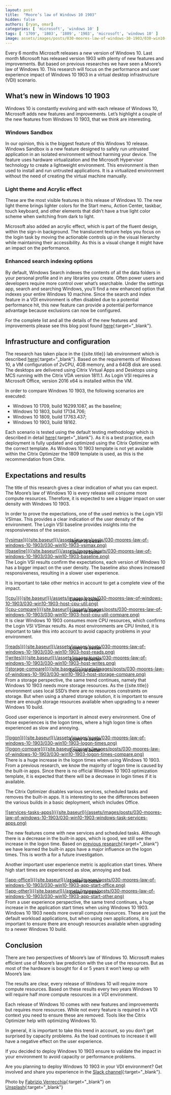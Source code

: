 ```yaml
---
layout: post
title:  "Moore’s law of Windows 10 1903"
hidden: false
authors: [ryan, omar]
categories: [ 'microsoft', 'windows 10' ]
tags: [ '1709', '1803', '1809', '1903', 'microsoft', 'windows 10' ]
image: assets/images/posts/030-moores-law-of-windows-10-1903/030-win10-1903-feature-image.png
---
```

Every 6 months Microsoft releases a new version of Windows 10. Last month Microsoft has released version 1903 with plenty of new features and improvements. But based on previous researches we have seen a Moore’s law of Windows 10. This research will focus on the performance and user experience impact of Windows 10 1903 in a virtual desktop infrastructure (VDI) scenario.

## What’s new in Windows 10 1903
Windows 10 is constantly evolving and with each release of Windows 10, Microsoft adds new features and improvements. Let’s highlight a couple of the new features from Windows 10 1903, that we think are interesting.

### Windows Sandbox
In our opinion, this is the biggest feature of this Windows 10 release. Windows Sandbox is a new feature designed to safely run untrusted application in an isolated environment without harming your device. The feature uses hardware virtualization and the Microsoft Hypervisor technology to create a lightweight environment. This environment is then used to install and run untrusted applications. It is a virtualized environment without the need of creating the virtual machine manually.

### Light theme and Acrylic effect
These are the most visible features in this release of Windows 10. The new light theme brings lighter colors for the Start menu, Action Center, taskbar, touch keyboard, and other elements that didn’t have a true light color scheme when switching from dark to light.

Microsoft also added an acrylic effect, which is part of the fluent design, within the sign-in background. The translucent texture helps you focus on the login task by moving the actionable controls up in the visual hierarchy while maintaining their accessibility. As this is a visual change it might have an impact on the performance.

### Enhanced search indexing options
By default, Windows Search indexes the contents of all the data folders in your personal profile and in any libraries you create. Often power users and developers require more control over what’s searchable. Under the settings app, search and searching Windows, you’ll find a new enhanced option that indexes your entire Windows 10 machine. Since the search and index feature in a VDI environment is often disabled due to a potential performance hit, this new feature can provide a potential performance advantage because exclusions can now be configured.

For the complete list and all the details of the new features and improvements please see this blog post found [here](https://pureinfotech.com/windows-10-1903-19h1-april-2019-update-features){:target="_blank"}.

## Infrastructure and configuration
The research has taken place in the {{site.title}} lab environment which is described [here]({{site.baseurl}}/architecture-and-hardware-setup-overview-2018){:target="_blank"}. Based on the requirements of Windows 10, a VM configuration of 2vCPU, 4GB memory, and a 64GB disk are used. The desktops are delivered using Citrix Virtual Apps and Desktops using MCS running with the Citrix VDA version 1811.1. As Login VSI requires a Microsoft Office, version 2016 x64 is installed within the VM.

In order to compare Windows 10 1903, the following scenarios are executed:

  * Windows 10 1709, build 16299.1087, as the baseline;
  * Windows 10 1803, build 17134.706;
  * Windows 10 1809, build 17763.437;
  * Windows 10 1903, build 18162.

Each scenario is tested using the default testing methodology which is described in detail [here]({{site.baseurl}}/insight-in-the-testing-methodology){:target="_blank"}. As it is a best practice, each deployment is fully updated and optimized using the Citrix Optimizer with the correct template. As Windows 10 1903 template is not yet available within the Citrix Optimizer the 1809 template is used, as this is the recommendation from Citrix.

## Expectations and results
The title of this research gives a clear indication of what you can expect. The Moore’s law of Windows 10 is every release will consume more compute resources. Therefore, it is expected to see a bigger impact on user density with Windows 10 1903.

In order to prove the expectations, one of the used metrics is the Login VSI VSImax. This provides a clear indication of the user density of the environment. The Login VSI baseline provides insights into the responsiveness of the session.

<a href="{{site.baseurl}}/assets/images/posts/030-moores-law-of-windows-10-1903/030-win10-1903-vsimax.png" data-lightbox="vsimax">
![vsimax]({{site.baseurl}}/assets/images/posts/030-moores-law-of-windows-10-1903/030-win10-1903-vsimax.png)
</a>
<p align="center" style="margin-top: -30px;" >
  <i>Higher is better</i>
</p>

<a href="{{site.baseurl}}/assets/images/posts/030-moores-law-of-windows-10-1903/030-win10-1903-baseline.png" data-lightbox="baseline">
![baseline]({{site.baseurl}}/assets/images/posts/030-moores-law-of-windows-10-1903/030-win10-1903-baseline.png)
</a>
<p align="center" style="margin-top: -30px;" >
  <i>Lower is better</i>
</p>

The Login VSI results confirm the expectations, each version of Windows 10 has a bigger impact on the user density. The baseline also shows increased responsiveness, resulting in a slower user experience.

It is important to take other metrics in account to get a complete view of the impact.

<a href="{{site.baseurl}}/assets/images/posts/030-moores-law-of-windows-10-1903/030-win10-1903-host-cpu-util.png" data-lightbox="cpu">
![cpu]({{site.baseurl}}/assets/images/posts/030-moores-law-of-windows-10-1903/030-win10-1903-host-cpu-util.png)
</a>
<p align="center" style="margin-top: -30px;" >
  <i>Lower is better</i>
</p>

<a href="{{site.baseurl}}/assets/images/posts/030-moores-law-of-windows-10-1903/030-win10-1903-host-cpu-util-compare.png" data-lightbox="cpu-compare">
![cpu-compare]({{site.baseurl}}/assets/images/posts/030-moores-law-of-windows-10-1903/030-win10-1903-host-cpu-util-compare.png)
</a>
<p align="center" style="margin-top: -30px;" >
  <i>Lower is better</i>
</p>

It is clear Windows 10 1903 consumes more CPU resources, which confirms the Login VSI VSImax results. As most environments are CPU limited, it is important to take this into account to avoid capacity problems in your environment.

<a href="{{site.baseurl}}/assets/images/posts/030-moores-law-of-windows-10-1903/030-win10-1903-host-reads.png" data-lightbox="reads">
![reads]({{site.baseurl}}/assets/images/posts/030-moores-law-of-windows-10-1903/030-win10-1903-host-reads.png)
</a>
<p align="center" style="margin-top: -30px;" >
  <i>Lower is better</i>
</p>

<a href="{{site.baseurl}}/assets/images/posts/030-moores-law-of-windows-10-1903/030-win10-1903-host-writes.png" data-lightbox="writes">
![writes]({{site.baseurl}}/assets/images/posts/030-moores-law-of-windows-10-1903/030-win10-1903-host-writes.png)
</a>
<p align="center" style="margin-top: -30px;" >
  <i>Lower is better</i>
</p>

<a href="{{site.baseurl}}/assets/images/posts/030-moores-law-of-windows-10-1903/030-win10-1903-host-storage-compare.png" data-lightbox="storage-compare">
![storage-compare]({{site.baseurl}}/assets/images/posts/030-moores-law-of-windows-10-1903/030-win10-1903-host-storage-compare.png)
</a>
<p align="center" style="margin-top: -30px;" >
  <i>Lower is better</i>
</p>

From a storage perspective, the same trend continues, namely that Windows 10 1903 needs more storage resources. As the {{site.title}} environment uses local SSD’s there are no resources constraints on storage. But when using a shared storage solution, it is important to ensure there are enough storage resources available when upgrading to a newer Windows 10 build.

Good user experience is important in almost every environment. One of those experiences is the logon times, where a high logon time is often experienced as slow and annoying.

<a href="{{site.baseurl}}/assets/images/posts/030-moores-law-of-windows-10-1903/030-win10-1903-logon-times.png" data-lightbox="logon">
![logon]({{site.baseurl}}/assets/images/posts/030-moores-law-of-windows-10-1903/030-win10-1903-logon-times.png)
</a>
<p align="center" style="margin-top: -30px;" >
  <i>Lower is better</i>
</p>

<a href="{{site.baseurl}}/assets/images/posts/030-moores-law-of-windows-10-1903/030-win10-1903-logon-times-compare.png" data-lightbox="logon-compare">
![logon-compare]({{site.baseurl}}/assets/images/posts/030-moores-law-of-windows-10-1903/030-win10-1903-logon-times-compare.png)
</a>
<p align="center" style="margin-top: -30px;" >
  <i>Lower is better</i>
</p>

There is a huge increase in the logon times when using Windows 10 1903. From a previous research, we know the majority of logon time is caused by the built-in apps. Since there is no official Windows 10 1903 optimization template, it is expected that there will be a decrease in login times if it is available.

The Citrix Optimizer disables various services, scheduled tasks and removes the built-in apps. It is interesting to see the differences between the various builds in a basic deployment, which includes Office.

<a href="{{site.baseurl}}/assets/images/posts/030-moores-law-of-windows-10-1903/030-win10-1903-windows-task-services-apps.png" data-lightbox="services-tasks-apps">
![services-tasks-apps]({{site.baseurl}}/assets/images/posts/030-moores-law-of-windows-10-1903/030-win10-1903-windows-task-services-apps.png)
</a>

The new features come with new services and scheduled tasks. Although there is a decrease in the built-in apps, which is good, we still see the increase in the logon time. Based on [previous research]({{site.baseurl}}/citrix-optimizer-version-2-breakdown){:target="_blank"} we have learned the built-in apps have a major influence on the logon times. This is worth a for a future investigation.

Another important user experience metric is application start times. Where high start times are experienced as slow, annoying and bad.

<a href="{{site.baseurl}}/assets/images/posts/030-moores-law-of-windows-10-1903/030-win10-1903-app-start-office.png" data-lightbox="app-office">
![app-office]({{site.baseurl}}/assets/images/posts/030-moores-law-of-windows-10-1903/030-win10-1903-app-start-office.png)
</a>
<p align="center" style="margin-top: -30px;" >
  <i>Lower is better</i>
</p>

<a href="{{site.baseurl}}/assets/images/posts/030-moores-law-of-windows-10-1903/030-win10-1903-app-start-other.png" data-lightbox="app-other">
![app-other]({{site.baseurl}}/assets/images/posts/030-moores-law-of-windows-10-1903/030-win10-1903-app-start-other.png)
</a>
<p align="center" style="margin-top: -30px;" >
  <i>Lower is better</i>
</p>

From a user experience perspective, the same trend continues, a huge increase in the application start times when using Windows 10 1903. Windows 10 1903 needs more overall compute resources. These are just the default workload applications, but when using own applications, it is important to ensure there are enough resources available when upgrading to a newer Windows 10 build.

## Conclusion
There are two perspectives of Moore’s law of Windows 10. Microsoft makes efficient use of Moore’s law prediction with the use of the resources. But as most of the hardware is bought for 4 or 5 years it won’t keep up with Moore’s law.

The results are clear, every release of Windows 10 will require more compute resources. Based on these results every two years Windows 10 will require half more compute resources in a VDI environment.

Each release of Windows 10 comes with new features and improvements but requires more resources. While not every feature is required in a VDI context you need to ensure these are removed. Tools like the Citrix Optimizer help with optimizing Windows 10.

In general, it is important to take this trend in account, so you don’t get surprised by capacity problems. As the load continues to increase it will have a negative effect on the user experience.

If you decided to deploy Windows 10 1903 ensure to validate the impact in your environment to avoid capacity or performance problems.

Are you planning to deploy Windows 10 1903 in your VDI environment? Get involved and share you experience in the [Slack channel](https://worldofeuc.slack.com){:target="_blank"}.

Photo by [Fabrizio Verrecchia](https://unsplash.com/@fabrizioverrecchia?utm_source=unsplash&utm_medium=referral&utm_content=creditCopyText){:target="_blank"} on [Unsplash](https://unsplash.com/@fabrizioverrecchia?utm_source=unsplash&utm_medium=referral&utm_content=creditCopyText){:target="_blank"}
